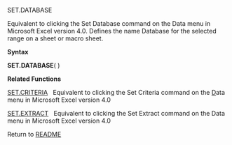 SET.DATABASE

Equivalent to clicking the Set Database command on the Data menu in
Microsoft Excel version 4.0. Defines the name Database for the selected
range on a sheet or macro sheet.

**Syntax**

**SET.DATABASE**( )

**Related Functions**

[SET.CRITERIA](SET.CRITERIA.md)   Equivalent to clicking the Set Criteria command on the
[D](D.md)ata menu in Microsoft Excel version 4.0

[SET.EXTRACT](SET.EXTRACT.md)   Equivalent to clicking the Set Extract command on the Data
menu in Microsoft Excel version 4.0



Return to [README](README.md)

